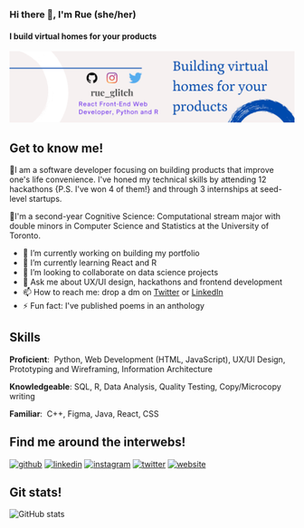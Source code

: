 ### Hi there 👋, I'm Rue (she/her)
#### I build virtual homes for your products
![I build virtual homes for your products](https://github.com/rue-glitch/rue-glitch/blob/main/LinkedIn%20Banner.png)
## Get to know me!
📌I am a software developer focusing on building products that improve one's life convenience. I've honed my technical skills by attending 12 hackathons {P.S. I've won 4 of them!} and through 3 internships at seed-level startups.

📌I'm a second-year Cognitive Science: Computational stream major with double minors in Computer Science and Statistics at the University of Toronto.

- 🔭 I’m currently working on building my portfolio 
- 🌱 I’m currently learning React and R
- 👯 I’m looking to collaborate on data science projects 
- 💬 Ask me about UX/UI design, hackathons and frontend development 
- 📫 How to reach me: drop a dm on [Twitter](https://twitter.com/rue_glitch) or [LinkedIn](https://www.linkedin.com/in/ruesriharsha/)
- ⚡ Fun fact: I've published poems in an anthology 

## Skills

**Proficient**: ​ Python, Web Development (HTML, JavaScript), UX/UI Design, Prototyping and Wireframing, Information Architecture

**Knowledgeable**: ​SQL, R, Data Analysis, Quality Testing, Copy/Microcopy writing

**Familiar**: ​ C++, Figma, Java, React, CSS

## Find me around the interwebs!

[<img src='https://cdn.jsdelivr.net/npm/simple-icons@3.0.1/icons/github.svg' alt='github' height='40'>](https://github.com/rue-glitch)  [<img src='https://cdn.jsdelivr.net/npm/simple-icons@3.0.1/icons/linkedin.svg' alt='linkedin' height='40'>](https://www.linkedin.com/in/ruesriharsha/)  [<img src='https://cdn.jsdelivr.net/npm/simple-icons@3.0.1/icons/instagram.svg' alt='instagram' height='40'>](https://www.instagram.com/rue_glitch/)  [<img src='https://cdn.jsdelivr.net/npm/simple-icons@3.0.1/icons/twitter.svg' alt='twitter' height='40'>](https://twitter.com/rue_glitch)  [<img src='https://cdn.jsdelivr.net/npm/simple-icons@3.0.1/icons/icloud.svg' alt='website' height='40'>](https://www.tinyurl.com/rue-porfolio)  

## Git stats!

![GitHub stats](https://github-readme-stats.vercel.app/api?username=rue-glitch&show_icons=true)  

<!--![GitHub streak stats](https://github-readme-streak-stats.herokuapp.com/?user=rue-glitch)-->  


<!--
**rue-glitch/rue-glitch** is a ✨ _special_ ✨ repository because its `README.md` (this file) appears on your GitHub profile.

Here are some ideas to get you started:

- 🔭 I’m currently working on ...
- 🌱 I’m currently learning ...
- 👯 I’m looking to collaborate on ...
- 🤔 I’m looking for help with ...
- 💬 Ask me about ...
- 📫 How to reach me: ...
- 😄 Pronouns: ...
- ⚡ Fun fact: ...
-->
